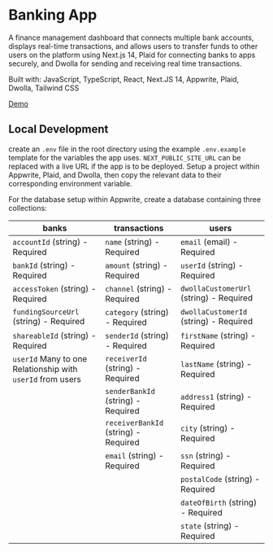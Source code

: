 # Banking App

A finance management dashboard that connects multiple bank accounts, displays real-time transactions, and allows users to transfer funds to other users on the platform using Next.js 14, Plaid for connecting banks to apps securely, and Dwolla for sending and receiving real time transactions.

Built with: JavaScript, TypeScript, React, Next.JS 14, Appwrite, Plaid, Dwolla, Tailwind CSS

[Demo](https://banking-app-with-dwolla-and-plaid.vercel.app)

## Local Development

create an `.env` file in the root directory using the example `.env.example` template for the variables the app uses. `NEXT_PUBLIC_SITE_URL` can be replaced with a live URL if the app is to be deployed. Setup a project within Appwrite, Plaid, and Dwolla, then copy the relevant data to their corresponding environment variable.

For the database setup within Appwrite, create a database containing three collections:

| banks                                                      | transactions                         | users                                   |
| ---------------------------------------------------------- | ------------------------------------ | --------------------------------------- |
| `accountId` (string) - Required                            | `name` (string) - Required           | `email` (email) - Required              |
| `bankId` (string) - Required                               | `amount` (string) - Required         | `userId` (string) - Required            |
| `accessToken` (string) - Required                          | `channel` (string) - Required        | `dwollaCustomerUrl` (string) - Required |
| `fundingSourceUrl` (string) - Required                     | `category` (string) - Required       | `dwollaCustomerId` (string) - Required  |
| `shareableId` (string) - Required                          | `senderId` (string) - Required       | `firstName` (string) - Required         |
| `userId` Many to one Relationship with `userId` from users | `receiverId` (string) - Required     | `lastName` (string) - Required          |
|                                                            | `senderBankId` (string) - Required   | `address1` (string) - Required          |
|                                                            | `receiverBankId` (string) - Required | `city` (string) - Required              |
|                                                            | `email` (string) - Required          | `ssn` (string) - Required               |
|                                                            |                                      | `postalCode` (string) - Required        |
|                                                            |                                      | `dateOfBirth` (string) - Required       |
|                                                            |                                      | `state` (string) - Required             |
